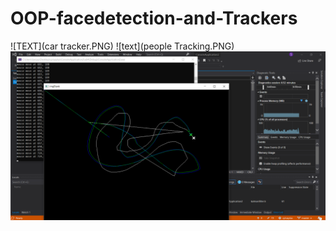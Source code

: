 # OOP-facedetection-and-Trackers

![TEXT](car tracker.PNG)
![text](people Tracking.PNG)
![text](mouse.PNG)
